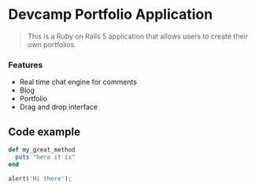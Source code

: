 # Devcamp Portfolio Application

> This is a Ruby on Rails 5 application that allows users to create their own portfolios.

### Features

- Real time chat engine for comments
- Blog
- Portfolio
- Drag and drop interface

## Code example
```ruby
def my_great_method
  puts "here it is"
end
```

```javascript
alert('Hi there');
```